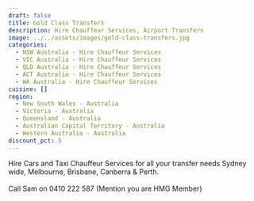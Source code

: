 ```yaml
---
draft: false
title: Gold Class Transfers
description: Hire Chauffeur Services, Airport Transfers
image: ../../assets/images/gold-class-transfers.jpg
categories:
  - NSW Australia - Hire Chauffeur Services
  - VIC Australia - Hire Chauffeur Services
  - QLD Australia - Hire Chauffeur Services
  - ACT Australia - Hire Chauffeur Services
  - WA Australia - Hire Chauffeur Services
cuisine: []
region:
  - New South Wales - Australia
  - Victoria - Australia
  - Queensland - Australia
  - Australian Capital Territory - Australia
  - Western Australia - Australia
discount_pct: 5
---
```


Hire Cars and Taxi Chauffeur Services for all your transfer needs Sydney wide, Melbourne, Brisbane, Canberra & Perth.\
\
Call Sam on 0410 222 587 (Mention you are HMG Member)
